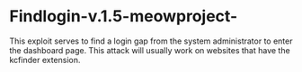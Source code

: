 # Findlogin-v.1.5-meowproject-
This exploit serves to find a login gap from the system administrator to enter the dashboard page.  This attack will usually work on websites that have the kcfinder extension.
